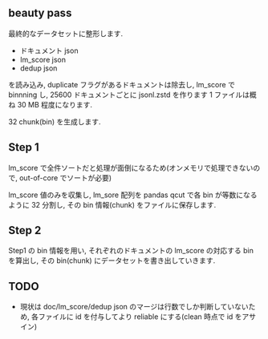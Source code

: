 ## beauty pass

最終的なデータセットに整形します.

- ドキュメント json
- lm_score json
- dedup json

を読み込み, duplicate フラグがあるドキュメントは除去し, lm_score で binnning し, 
25600 ドキュメントごとに jsonl.zstd を作ります
1 ファイルは概ね 30 MB 程度になります.

32 chunk(bin) を生成します.

## Step 1

lm_score で全件ソートだと処理が面倒になるため(オンメモリで処理できないので, out-of-core でソートが必要)

lm_score 値のみを収集し, lm_sore 配列を pandas qcut で各 bin が等数になるように 32 分割し, その bin 情報(chunk) をファイルに保存します.

## Step 2

Step1 の bin 情報を用い, それぞれのドキュメントの lm_score の対応する bin を算出し, その bin(chunk) にデータセットを書き出していきます.

## TODO

- 現状は doc/lm_score/dedup json のマージは行数でしか判断していないため, 各ファイルに id を付与してより reliable にする(clean 時点で id をアサイン)
